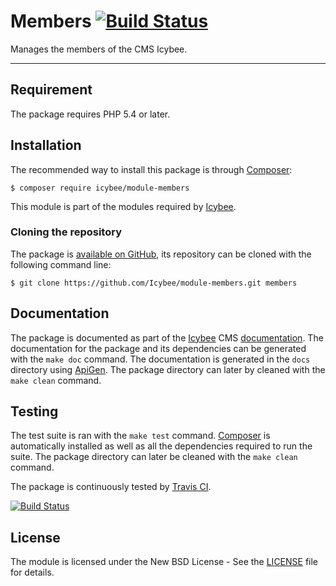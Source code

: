# Members [![Build Status](https://travis-ci.org/Icybee/module-members.svg?branch=master)](https://travis-ci.org/Icybee/module-members)

Manages the members of the CMS Icybee.





----------





## Requirement

The package requires PHP 5.4 or later.





## Installation

The recommended way to install this package is through [Composer](http://getcomposer.org/):

```
$ composer require icybee/module-members
```

This module is part of the modules required by [Icybee](http://icybee.org).





### Cloning the repository

The package is [available on GitHub](https://github.com/Icybee/module-members), its repository can be
cloned with the following command line:

	$ git clone https://github.com/Icybee/module-members.git members





## Documentation

The package is documented as part of the [Icybee](http://icybee.org/) CMS
[documentation](http://icybee.org/docs/). The documentation for the package and its
dependencies can be generated with the `make doc` command. The documentation is generated in
the `docs` directory using [ApiGen](http://apigen.org/). The package directory can later by
cleaned with the `make clean` command.





## Testing

The test suite is ran with the `make test` command. [Composer](http://getcomposer.org/) is
automatically installed as well as all the dependencies required to run the suite. The package
directory can later be cleaned with the `make clean` command.

The package is continuously tested by [Travis CI](http://about.travis-ci.org/).

[![Build Status](https://travis-ci.org/Icybee/module-members.svg?branch=master)](https://travis-ci.org/Icybee/module-members)






## License

The module is licensed under the New BSD License - See the [LICENSE](LICENSE) file for details.
